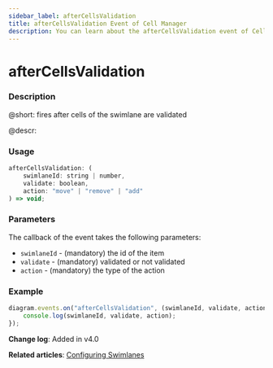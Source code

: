 ```yaml
---
sidebar_label: afterCellsValidation
title: afterCellsValidation Event of Cell Manager
description: You can learn about the afterCellsValidation event of Cell Manager in the documentation of the DHTMLX JavaScript Diagram library. Browse developer guides and API reference, try out code examples and live demos, and download a free 30-day evaluation version of DHTMLX Diagram.
---
```


# afterCellsValidation

### Description

@short: fires after cells of the swimlane are validated

@descr:

### Usage

~~~js
afterCellsValidation: (
    swimlaneId: string | number, 
    validate: boolean, 
    action: "move" | "remove" | "add"
) => void;
~~~

### Parameters

The callback of the event takes the following parameters:

- `swimlaneId` - (mandatory) the id of the item
- `validate` - (mandatory) validated or not validated
- `action` - (mandatory) the type of the action

### Example

~~~js
diagram.events.on("afterCellsValidation", (swimlaneId, validate, action) => {
    console.log(swimlaneId, validate, action);
});
~~~

**Change log**: Added in v4.0

**Related articles**: [Configuring Swimlanes](../../../swimlanes/index/)
